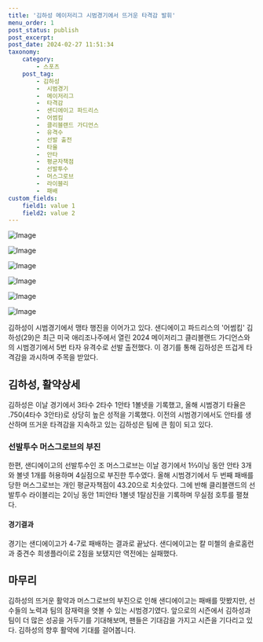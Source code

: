 ```yaml
---
title: '김하성 메이저리그 시범경기에서 뜨거운 타격감 발휘'
menu_order: 1
post_status: publish
post_excerpt: 
post_date: 2024-02-27 11:51:34
taxonomy:
    category:
        - 스포츠
    post_tag:
        - 김하성
        -  시범경기
        -  메이저리그
        -  타격감
        -  샌디에이고 파드리스
        -  어썸킴
        -  클리블랜드 가디언스
        -  유격수
        -  선발 출전
        -  타율
        -  안타
        -  평균자책점
        -  선발투수
        -  머스그로브
        -  라이블리
        -  패배
custom_fields:
    field1: value 1
    field2: value 2
---
```


![Image](https://imgnews.pstatic.net/image/477/2024/02/27/0000475810_001_20240227084702274.jpg?type=w647)

![Image](https://imgnews.pstatic.net/image/477/2024/02/27/0000475810_002_20240227084702356.jpg?type=w647)

![Image](https://imgnews.pstatic.net/image/477/2024/02/27/0000475810_003_20240227084702412.jpg?type=w647)

![Image](https://imgnews.pstatic.net/image/477/2024/02/27/0000475810_004_20240227084702484.jpg?type=w647)

![Image](https://imgnews.pstatic.net/image/477/2024/02/27/0000475810_005_20240227084702550.jpg?type=w647)

![Image](https://imgnews.pstatic.net/image/477/2024/02/27/0000475810_006_20240227084702638.jpg?type=w647)

김하성이 시범경기에서 맹타 행진을 이어가고 있다. 샌디에이고 파드리스의 '어썸킴' 김하성(29)은 최근 미국 애리조나주에서 열린 2024 메이저리그 클리블랜드 가디언스와의 시범경기에서 5번 타자 유격수로 선발 출전했다. 이 경기를 통해 김하성은 뜨겁게 타격감을 과시하며 주목을 받았다. 
## 김하성, 활약상세
김하성은 이날 경기에서 3타수 2타수 1안타 1볼넷을 기록했고, 올해 시범경기 타율은 .750(4타수 3안타)로 상당히 높은 성적을 기록했다. 이전의 시범경기에서도 안타를 생산하며 뜨거운 타격감을 지속하고 있는 김하성은 팀에 큰 힘이 되고 있다.
### 선발투수 머스그로브의 부진
한편, 샌디에이고의 선발투수인 조 머스그로브는 이날 경기에서 1⅔이닝 동안 안타 3개와 볼넷 1개를 허용하며 4실점으로 부진한 투수였다. 올해 시범경기에서 두 번째 패배를 당한 머스그로브는 개인 평균자책점이 43.20으로 치솟았다. 그에 반해 클리블랜드의 선발투수 라이블리는 2이닝 동안 1피안타 1볼넷 1탈삼진을 기록하며 무실점 호투를 펼쳤다.
#### 경기결과
경기는 샌디에이고가 4-7로 패배하는 결과로 끝났다. 샌디에이고는 칼 미첼의 솔로홈런과 중견수 희생플라이로 2점을 보탰지만 역전에는 실패했다. 
## 마무리
김하성의 뜨거운 활약과 머스그로브의 부진으로 인해 샌디에이고는 패배를 맛봤지만, 선수들의 노력과 팀의 잠재력을 엿볼 수 있는 시범경기였다. 앞으로의 시즌에서 김하성과 팀이 더 많은 성공을 거두기를 기대해보며, 팬들은 기대감을 가지고 시즌을 기다리고 있다. 김하성의 향후 활약에 기대를 걸어봅니다.
